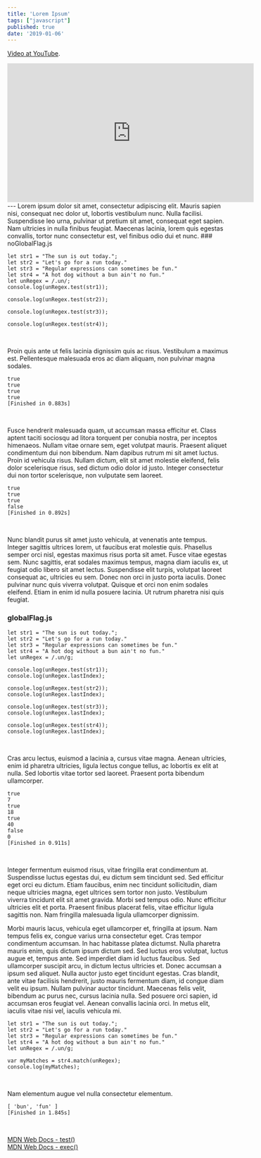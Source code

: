 ```yaml
---
title: 'Lorem Ipsum'
tags: ["javascript"]
published: true
date: '2019-01-06'
---
```


[Video at YouTube](https://youtu.be/vAP8NLDzGwc). <br>

<iframe width="560" height="315" src="https://www.youtube.com/embed/vAP8NLDzGwc" frameborder="0" allow="accelerometer; autoplay; encrypted-media; gyroscope; picture-in-picture" allowfullscreen></iframe>
---
Lorem ipsum dolor sit amet, consectetur adipiscing elit. Mauris sapien nisi, consequat nec dolor ut, lobortis vestibulum nunc. Nulla facilisi. Suspendisse leo urna, pulvinar ut pretium sit amet, consequat eget sapien. Nam ultricies in nulla finibus feugiat. Maecenas lacinia, lorem quis egestas convallis, tortor nunc consectetur est, vel finibus odio dui et nunc.
### noGlobalFlag.js

```
let str1 = "The sun is out today.";
let str2 = "Let's go for a run today."
let str3 = "Regular expressions can sometimes be fun."
let str4 = "A hot dog without a bun ain't no fun."
let unRegex = /.un/;
console.log(unRegex.test(str1));

console.log(unRegex.test(str2));

console.log(unRegex.test(str3));

console.log(unRegex.test(str4));
```
<br>

Proin quis ante ut felis lacinia dignissim quis ac risus. Vestibulum a maximus est. Pellentesque malesuada eros ac diam aliquam, non pulvinar magna sodales.

```
true
true
true
true
[Finished in 0.883s]
```
<br>

 Fusce hendrerit malesuada quam, ut accumsan massa efficitur et. Class aptent taciti sociosqu ad litora torquent per conubia nostra, per inceptos himenaeos. Nullam vitae ornare sem, eget volutpat mauris. Praesent aliquet condimentum dui non bibendum. Nam dapibus rutrum mi sit amet luctus. Proin id vehicula risus. Nullam dictum, elit sit amet molestie eleifend, felis dolor scelerisque risus, sed dictum odio dolor id justo. Integer consectetur dui non tortor scelerisque, non vulputate sem laoreet.

```
true
true
true
false
[Finished in 0.892s]
```
<br>

Nunc blandit purus sit amet justo vehicula, at venenatis ante tempus. Integer sagittis ultrices lorem, ut faucibus erat molestie quis. Phasellus semper orci nisl, egestas maximus risus porta sit amet. Fusce vitae egestas sem. Nunc sagittis, erat sodales maximus tempus, magna diam iaculis ex, ut feugiat odio libero sit amet lectus. Suspendisse elit turpis, volutpat laoreet consequat ac, ultricies eu sem. Donec non orci in justo porta iaculis. Donec pulvinar nunc quis viverra volutpat. Quisque et orci non enim sodales eleifend. Etiam in enim id nulla posuere lacinia. Ut rutrum pharetra nisi quis feugiat.

### globalFlag.js
```
let str1 = "The sun is out today.";
let str2 = "Let's go for a run today."
let str3 = "Regular expressions can sometimes be fun."
let str4 = "A hot dog without a bun ain't no fun."
let unRegex = /.un/g;

console.log(unRegex.test(str1));
console.log(unRegex.lastIndex);

console.log(unRegex.test(str2));
console.log(unRegex.lastIndex);

console.log(unRegex.test(str3));
console.log(unRegex.lastIndex);

console.log(unRegex.test(str4));
console.log(unRegex.lastIndex);
```
<br>

Cras arcu lectus, euismod a lacinia a, cursus vitae magna. Aenean ultricies, enim id pharetra ultricies, ligula lectus congue tellus, ac lobortis ex elit at nulla. Sed lobortis vitae tortor sed laoreet. Praesent porta bibendum ullamcorper.

```
true
7
true
18
true
40
false
0
[Finished in 0.911s]
```
<br>

Integer fermentum euismod risus, vitae fringilla erat condimentum at. Suspendisse luctus egestas dui, eu dictum sem tincidunt sed. Sed efficitur eget orci eu dictum. Etiam faucibus, enim nec tincidunt sollicitudin, diam neque ultricies magna, eget ultrices sem tortor non justo. Vestibulum viverra tincidunt elit sit amet gravida. Morbi sed tempus odio. Nunc efficitur ultricies elit et porta. Praesent finibus placerat felis, vitae efficitur ligula sagittis non. Nam fringilla malesuada ligula ullamcorper dignissim.

Morbi mauris lacus, vehicula eget ullamcorper et, fringilla at ipsum. Nam tempus felis ex, congue varius urna consectetur eget. Cras tempor condimentum accumsan. In hac habitasse platea dictumst. Nulla pharetra mauris enim, quis dictum ipsum dictum sed. Sed luctus eros volutpat, luctus augue et, tempus ante. Sed imperdiet diam id luctus faucibus. Sed ullamcorper suscipit arcu, in dictum lectus ultricies et. Donec accumsan a ipsum sed aliquet. Nulla auctor justo eget tincidunt egestas. Cras blandit, ante vitae facilisis hendrerit, justo mauris fermentum diam, id congue diam velit eu ipsum. Nullam pulvinar auctor tincidunt. Maecenas felis velit, bibendum ac purus nec, cursus lacinia nulla. Sed posuere orci sapien, id accumsan eros feugiat vel. Aenean convallis lacinia orci. In metus elit, iaculis vitae nisi vel, iaculis vehicula mi.

```
let str1 = "The sun is out today.";
let str2 = "Let's go for a run today."
let str3 = "Regular expressions can sometimes be fun."
let str4 = "A hot dog without a bun ain't no fun."
let unRegex = /.un/g;

var myMatches = str4.match(unRegex);
console.log(myMatches);
```

<br>

Nam elementum augue vel nulla consectetur elementum.

```
[ 'bun', 'fun' ]
[Finished in 1.845s]
```

<br>

[MDN Web Docs - test()](https://developer.mozilla.org/en-US/docs/Web/JavaScript/Reference/Global_Objects/RegExp/test)<br>
[MDN Web Docs - exec()](https://developer.mozilla.org/en-US/docs/Web/JavaScript/Reference/Global_Objects/RegExp/exec)

